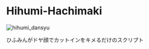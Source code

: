 # Hihumi-Hachimaki
![hihumi_dansyu](https://s3-ap-northeast-1.amazonaws.com/alserver.jp/media_attachments/files/000/068/562/original/46f0eaca010dee0c.png)
<p>ひふみんがドヤ顔でカットインをキメるだけのスクリプト</p>
